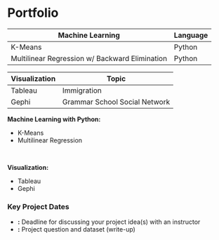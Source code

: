 # Portfolio


Machine Learning | Language
--- | ---
K-Means | Python
Multilinear Regression w/ Backward Elimination | Python



Visualization | Topic
--- | ---
Tableau | Immigration
Gephi | Grammar School Social Network


**Machine Learning with Python:**<br> 
- K-Means<br> 
- Multilinear Regression<br>
<br>

**Visualization:**<br> 
- Tableau<br>
- Gephi<br>





### Key Project Dates
* **:** Deadline for discussing your project idea(s) with an instructor
* **:** Project question and dataset (write-up)
